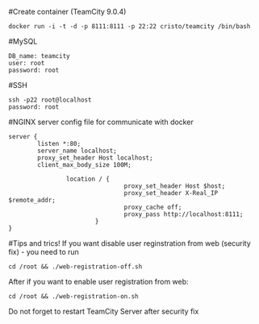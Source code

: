 #Create container  (TeamCity 9.0.4)
```
docker run -i -t -d -p 8111:8111 -p 22:22 cristo/teamcity /bin/bash
```

#MySQL
```
DB_name: teamcity
user: root 
password: root

```
#SSH
```
ssh -p22 root@localhost
password: root
```
#NGINX server config file for communicate with docker

```
server {
        listen *:80;
        server_name localhost;
        proxy_set_header Host localhost;
        client_max_body_size 100M;

                location / {
                                proxy_set_header Host $host;
                                proxy_set_header X-Real_IP $remote_addr;
                                proxy_cache off;
                                proxy_pass http://localhost:8111;
                        }
}
```

#Tips and trics!
If you want disable user reginstration from web (security fix) - you need to run
```
cd /root && ./web-registration-off.sh
```

After if you want to enable user registration from web:
```
cd /root && ./web-registration-on.sh
```

Do not forget to restart TeamCity Server after security fix


